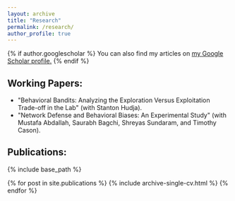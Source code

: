 ```yaml
---
layout: archive
title: "Research"
permalink: /research/
author_profile: true
---
```


{% if author.googlescholar %}
  You can also find my articles on <u><a href="{{author.googlescholar}}">my Google Scholar profile</a>.</u>
{% endif %}

Working Papers:
------
* "Behavioral Bandits: Analyzing the Exploration Versus Exploitation Trade-off in the Lab" (with Stanton Hudja).
* "Network Defense and Behavioral Biases:  An Experimental Study" (with Mustafa Abdallah, Saurabh Bagchi, Shreyas Sundaram, and Timothy Cason).

Publications:
------

{% include base_path %}

{% for post in site.publications %}
  {% include archive-single-cv.html %}
{% endfor %}
